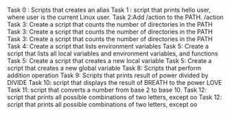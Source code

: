 Task 0 : Scripts that creates an alias
Task 1 :  script that prints hello user, where user is the current Linux user.
Task 2:Add /action to the PATH. /action
Task 3: Create a script that counts the number of directories in the PATH
Task 3: Create a script that counts the number of directories in the PATH
Task 3: Create a script that counts the number of directories in the PATH
Task 4: Create a script that lists environment variables
Task 5: Create a script that lists all local variables and environment variables, and functions
Task 5: Create a script that creates a new local variable
Task 5: Create a script that creates a new global variable
Task 8: Scripts that perform addition operation
Task 9: Scripts that prints result of power divided by DIVIDE
Task 10: script that displays the result of BREATH to the power LOVE
Task 11: script that  converts a number from base 2 to base 10.
Task 12: script that  prints all possible combinations of two letters, except oo
Task 12: script that  prints all possible combinations of two letters, except oo
